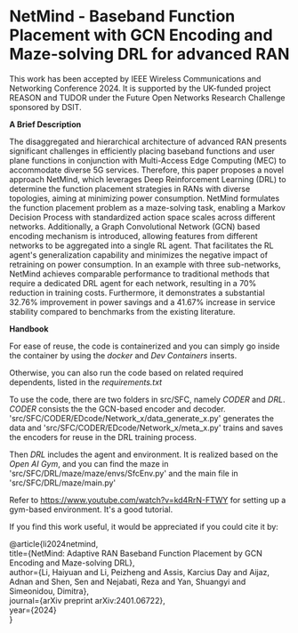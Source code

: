 # NetMind - Baseband Function Placement with GCN Encoding and Maze-solving DRL for advanced RAN

This work has been accepted by IEEE Wireless Communications and Networking Conference 2024. It is supported by the UK-funded project REASON and TUDOR under the Future Open Networks Research Challenge sponsored by DSIT.

**A Brief Description** 

The disaggregated and hierarchical architecture of advanced RAN presents significant challenges in efficiently placing baseband functions and user plane functions in conjunction with Multi-Access Edge Computing (MEC) to accommodate diverse 5G services. Therefore, this paper proposes a novel approach NetMind, which leverages Deep Reinforcement Learning (DRL) to determine the function placement strategies in RANs with diverse topologies, aiming at minimizing power consumption. 
NetMind formulates the function placement problem as a maze-solving task, enabling a Markov Decision Process with standardized action space scales across different networks. 
Additionally, a Graph Convolutional Network (GCN) based encoding mechanism is introduced, allowing features from different networks to be aggregated into a single RL agent. That facilitates the RL agent's generalization capability and minimizes the negative impact of retraining on power consumption.
In an example with three sub-networks, NetMind achieves comparable performance to traditional methods that require a dedicated DRL agent for each network, resulting in a 70% reduction in training costs. Furthermore, it demonstrates a substantial 32.76% improvement in power savings and a 41.67% increase in service stability compared to benchmarks from the existing literature.

**Handbook** 

For ease of reuse, the code is containerized and you can simply go inside the container by using the *docker* and *Dev Containers* inserts.

Otherwise, you can also run the code based on related required dependents, listed in the *requirements.txt*

To use the code, there are two folders in src/SFC, namely *CODER* and *DRL*. *CODER* consists the the GCN-based encoder and decoder. 'src/SFC/CODER/EDcode/Network_x/data_generate_x.py' generates the data and 'src/SFC/CODER/EDcode/Network_x/meta_x.py' trains and saves the encoders for reuse in the DRL training process.

Then *DRL* includes the agent and environment. It is realized based on the *Open AI Gym*, and you can find the maze in 'src/SFC/DRL/maze/maze/envs/SfcEnv.py' and the main file in 'src/SFC/DRL/maze/main.py'

Refer to https://www.youtube.com/watch?v=kd4RrN-FTWY for setting up a gym-based environment. It's a good tutorial.

If you find this work useful, it would be appreciated if you could cite it by:

@article{li2024netmind,\
  title={NetMind: Adaptive RAN Baseband Function Placement by GCN Encoding and Maze-solving DRL},\
  author={Li, Haiyuan and Li, Peizheng and Assis, Karcius Day and Aijaz, Adnan and Shen, Sen and Nejabati, Reza and Yan, Shuangyi and Simeonidou, Dimitra},\
  journal={arXiv preprint arXiv:2401.06722},\
  year={2024}\
}



